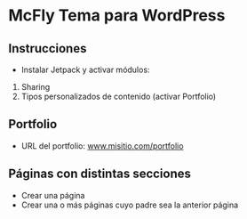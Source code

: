 # McFly Tema para WordPress

## Instrucciones
- Instalar Jetpack y activar módulos:
1. Sharing
2. Tipos personalizados de contenido (activar Portfolio)

## Portfolio
- URL del portfolio: www.misitio.com/portfolio

## Páginas con distintas secciones
- Crear una página
- Crear una o más páginas cuyo padre sea la anterior página
